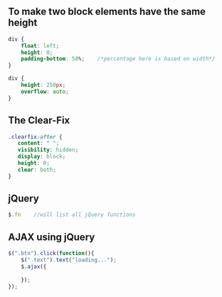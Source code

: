 
## To make two block elements have the same height

```css
div {
	float: left;
	height: 0;
	padding-bottom: 50%;	/*percentage here is based on width*/
}

div {
	height: 250px;
	overflow: auto;
}
```

## The Clear-Fix

```css
.clearfix:after {
   content: " "; 
   visibility: hidden;
   display: block;
   height: 0;
   clear: both;
}
```

## jQuery

```js
$.fn 	//will list all jQuery functions
```

## AJAX using jQuery

```js
$(".btn").click(function(){
	$(".text").text("loading...");
	$.ajax({
		
	});
});
```
<!--stackedit_data:
eyJoaXN0b3J5IjpbMTkwOTI4MjYzNSwxMzUxOTAzMDAzLDg3MT
M1MTA5MiwxNTM2NjkxNTcyLC0zMTgxODQyOTgsLTc5ODc0OTY0
NCw3NDI4NDMxOTMsLTYwMDMyNzE3M119
-->